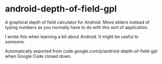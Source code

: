 # android-depth-of-field-gpl
A graphical depth of field calculator for Android. Move sliders instead of typing numbers
as you normally have to do with this sort of application.

I wrote this when learning a bit about Android. It might be useful to someone.

Automatically exported from code.google.com/p/android-depth-of-field-gpl when Google Code
closed down.
